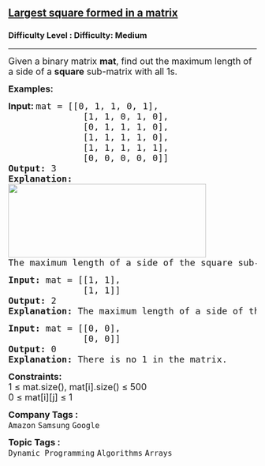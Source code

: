 <h2><a href="https://www.geeksforgeeks.org/problems/largest-square-formed-in-a-matrix0806/1?utm_source=youtube&utm_medium=courseteam_practice_desc&utm_campaign=problem_of_the_day">Largest square formed in a matrix</a></h2><h3>Difficulty Level : Difficulty: Medium</h3><hr><div class="problems_problem_content__Xm_eO"><p><span style="font-size: 18px;">Given a binary matrix <strong>mat</strong>, find out the maximum length of a side of a <strong>square</strong> sub-matrix with all 1s.</span></p>
<p><strong><span style="font-size: 18px;">Examples:</span></strong></p>
<pre><span style="font-size: 18px;"><strong style="font-family: -apple-system, BlinkMacSystemFont, 'Segoe UI', Roboto, Oxygen, Ubuntu, Cantarell, 'Open Sans', 'Helvetica Neue', sans-serif;">Input: </strong>mat = [[0, 1, 1, 0, 1], 
&nbsp;             [1, 1, 0, 1, 0],<br>              [0, 1, 1, 1, 0],<br>              [1, 1, 1, 1, 0],<br>              [1, 1, 1, 1, 1],<br>              [0, 0, 0, 0, 0]]
<strong>Output:</strong> 3
<strong>Explanation:</strong> <br><img src="https://media.geeksforgeeks.org/img-practice/prod/addEditProblem/705423/Web/Other/blobid0_1720438143.png" width="401" height="149"><br>The maximum length of a side of the square sub-matrix is 3 where every element is 1.</span></pre>
<pre><span style="font-size: 18px;"><strong>Input: </strong>mat = [[1, 1], 
&nbsp;             [1, 1]]
<strong>Output:</strong> 2
<strong>Explanation:</strong> The maximum length of a side of the square sub-matrix is 2. The matrix itself is the maximum sized sub-matrix in this case.</span></pre>
<pre><span style="font-size: 18px;"><strong>Input: </strong>mat = [[0, 0], 
&nbsp;             [0, 0]]
<strong>Output:</strong> 0
<strong>Explanation:</strong> There is no 1 in the matrix.</span></pre>
<p><span style="font-size: 18px;"><strong>Constraints:</strong><br>1 ≤ mat.size(), mat[i].size() ≤ 500<br>0 ≤ mat[i][j] ≤ 1&nbsp;</span></p></div><p><span style=font-size:18px><strong>Company Tags : </strong><br><code>Amazon</code>&nbsp;<code>Samsung</code>&nbsp;<code>Google</code>&nbsp;<br><p><span style=font-size:18px><strong>Topic Tags : </strong><br><code>Dynamic Programming</code>&nbsp;<code>Algorithms</code>&nbsp;<code>Arrays</code>&nbsp;